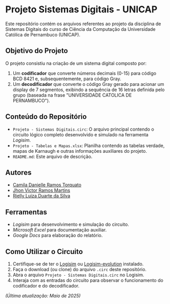 # Projeto Sistemas Digitais - UNICAP

Este repositório contém os arquivos referentes ao projeto da disciplina de Sistemas Digitais do curso de Ciência da Computação da Universidade Católica de Pernambuco (UNICAP).

## Objetivo do Projeto

O projeto consistiu na criação de um sistema digital composto por:
1.  Um **codificador** que converte números decimais (0-15) para código BCD 8421 e, subsequentemente, para código Gray.
2.  Um **decodificador** que converte o código Gray gerado para acionar um display de 7 segmentos, exibindo a sequência de 16 letras definida pelo grupo (baseada na frase "UNIVERSIDADE CATOLICA DE PERNAMBUCO").

## Conteúdo do Repositório

*   `Projeto - Sistemas Digitais.circ`: O arquivo principal contendo o circuito lógico completo desenvolvido e simulado na ferramenta *Logisim*.
*   `Projeto - Tabelas e Mapas.xlsx`: Planilha contendo as tabelas verdade, mapas de Karnaugh e outras informações auxiliares do projeto.
*   `README.md`: Este arquivo de descrição.

## Autores

*   [Camila Danielle Ramos Torquato](https://github.com/camilatorquato)
*   [Jhon Victor Ramos Martins](https://github.com/Jhon-Victor-Ramos)
*   [Rielly Luiza Duarte da Silva](https://github.com/rluizaduarte)

## Ferramentas

*   *Logisim* para desenvolvimento e simulação do circuito.
*   *Microsoft Excel* para documentação auxiliar.
*   *Google Docs* para elaboração do relatório.

## Como Utilizar o Circuito

1.  Certifique-se de ter o [Logisim](http://www.cburch.com/logisim/) ou [Logisim-evolution](https://github.com/logisim-evolution/logisim-evolution) instalado.
2.  Faça o download (ou clone) do arquivo `.circ` deste repositório.
3.  Abra o arquivo `Projeto - Sistemas Digitais.circ` no Logisim.
4.  Interaja com as entradas do circuito para observar o funcionamento do codificador e do decodificador.

*(Última atualização: Maio de 2025)*
